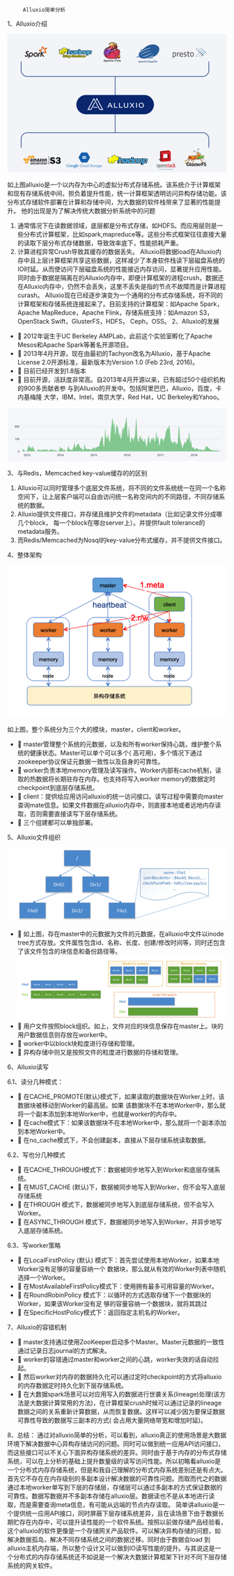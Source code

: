          Alluxio简单分析
1、Alluxio介绍

![ceph架构](https://github.com/dingdangzhang/blog/blob/master/file_image/alluxio架构.png)
 
如上图alluxio是一个以内存为中心的虚拟分布式存储系统。该系统介于计算框架和现有存储系统中间，担负着提升性能，统一计算框架透明访问异构存储功能。该分布式存储软件部署在计算和存储中间，为大数据的软件栈带来了显著的性能提升。
他的出现是为了解决传统大数据分析系统中的问题
1.	通常情况下在读数据领域，底层都是分布式存储，如HDFS。而应用层则是一些分布式计算框架，比如spark,mapreduce等。这些分布式框架往往直接大量的读取下层分布式存储数据，导致效率底下，性能损耗严重。
2.	计算进程异常Crush导致其缓存的数据丢失。
Alluxio将数据load在Alluxio内存中且上层计算框架共享这些数据，这样减少了本身软件栈读下层磁盘系统的IO时延。从而使访问下层磁盘系统的性能接近内存访问，显著提升应用性能。同时由于数据是隔离在的Alluxio内存中，即便计算框架的进程crush，数据还在Alluxio内存中，仍然不会丢失，这里不丢失是指的节点不故障而是计算进程curash。
Alluxio现在已经逐步演变为一个通用的分布式存储系统，将不同的计算框架和存储系统连接起来了。目前支持的计算框架：如Apache Spark，Apache MapReduce，Apache Flink，存储系统支持：如Amazon S3，OpenStack Swift，GlusterFS，HDFS， Ceph，OSS。
2、Alluxio的发展
- 	2012年诞生于UC Berkeley AMPLab，此前这个实验室孵化了Apache Mesos和Apache Spark等著名开源项目。
- 	2013年4月开源，现在由最初的Tachyon改名为Alluxio，基于Apache License 2.0开源标准，最新版本为Version 1.0 (Feb 23rd, 2016)。
- 	目前已经开发到1.8版本
- 	目前开源，活跃度非常高。自2013年4月开源以来，已有超过50个组织机构的900多贡献者参 与到Alluxio的开发中。包括阿里巴巴，Alluxio，百度，卡内基梅隆 大学，IBM，Intel，南京大学，Red Hat，UC Berkeley和Yahoo。
 
![ceph架构](https://github.com/dingdangzhang/blog/blob/master/file_image/alluxio活跃度.png)

3、与Redis，Memcached key-value缓存的的区别
1.	Alluxio可以同时管理多个底层文件系统，将不同的文件系统统一在同一个名称空间下，让上层客户端可以自由访问统一名称空间内的不同路径，不同存储系统的数据。
2.	Alluxio提供文件接口，并存储且维护文件的metadata（比如记录文件分成哪几个block， 每一个block在哪台server上）。并提供fault tolerance的metadata服务。
3.	而Redis/Memcached为Nosql的key-value分布式缓存，并不提供文件接口。

4、整体架构

![ceph架构](https://github.com/dingdangzhang/blog/blob/master/file_image/alluxio模块架构.png) 


如上图，整个系统分为三个大的模块，master，client和worker。
- 	master管理整个系统的元数据，以及和所有worker保持心跳，维护整个系统的健康状态。Master可以单个可以多个( 高可用)，多个情况下通过zookeeper协议保证元数据一致性以及自身的可靠性。
- 	worker负责本地memory管理及读写操作。Worker内部有cache机制，读取的热数据将长期驻存在内存。也支持将写入worker memory的数据定时checkpoint到底层存储系统。
- 	client：提供给应用访问alluxio的统一访问接口。读写过程中需要向master查询mate信息。如果文件数据在alluxio内存中，则直接本地或者远地内存读取，否则需要直接读写下层存储系统。
- 	三个组建都可以单独部署。

5、Alluxio文件组织

![ceph架构](https://github.com/dingdangzhang/blog/blob/master/file_image/alluxio文件组织.png)

- 	如上图，存在master中的元数据为文件的元数据，在alluxio中文件以inode tree方式存放。文件属性包含id、名称、长度、创建/修改时间等，同时还包含了该文件包含的块信息和备份路径等。
![ceph架构](https://github.com/dingdangzhang/blog/blob/master/file_image/alluxio文件切分.png)
- 	用户文件按照block组织。如上，文件对应的块信息保存在master上。块的用户数据信息则存放在worker中。
- 	worker中以block块粒度进行存储和管理。
- 	异构存储中则又是按照文件的粒度进行数据的存储和管理。

6、Alluxio读写

6.1、读分几种模式：
- 	在CACHE_PROMOTE(默认)模式下，如果读取的数据块在Worker上时，该数据块被移动到Worker的最高层。如果 该数据块不在本地Worker中，那么就将一个副本添加到本地Worker中，也就是worker的内存中。
- 	在cache模式下：如果该数据块不在本地Worker中，那么就将一个副本添加到本地Worker中。
- 	在no_cache模式下，不会创建副本，直接从下层存储系统读取数据。

6.2、写也分几种模式
- 	在CACHE_THROUGH模式下：数据被同步地写入到Worker和底层存储系统。
- 	在MUST_CACHE (默认)下，数据被同步地写入到Worker，但不会写入底层存储系统
- 	在THROUGH 模式下，数据被同步地写入到底层存储系统，但不会写入Worker。 
- 	在ASYNC_THROUGH 模式下，数据被同步地写入到Worker，并异步地写入底层存储系统。

6.3、写worker策略
- 	在LocalFirstPolicy (默认) 模式下：首先尝试使用本地Worker，如果本地Worker没有足够的容量容纳一个 数据块，那么就从有效的Worker列表中随机选择一个Worker。 
- 	在MostAvailableFirstPolicy模式下：使用拥有最多可用容量的Worker。 
- 	在RoundRobinPolicy 模式下：以循环的方式选取存储下一个数据块的Worker，如果该Worker没有足 够的容量容纳一个数据块，就将其跳过 
- 	在SpecificHostPolicy模式下：返回指定主机名的Worker。

7、Alluxio的容错机制
- 	master支持通过使用ZooKeeper启动多个Master。Master元数据的一致性通过记录日志journal的方式解决。
- 	worker的容错通过master和worker之间的心跳，worker失效的话自动拉起。
- 	然后worker对内存的数据持久化可以通过定时checkpoint的方式将alluxio的内存数据定时持久化到下层存储系统。
- 	在大数据spark场景可以对应用写入的数据进行世袭关系(lineage)处理(该方法是大数据计算常用的方法)，在计算框架crush时候可以通过记录的lineage数据之间的关系重新计算数据，从而恢复数据。这样可以减少因为要保证数据可靠性导致的数据写三副本的方式( 会占用大量网络带宽和增加时延)。

8、总结：
通过对alluxio简单的分析，可以看到，alluxio真正的使用场景是大数据环境下解决数据中心异构存储访问的问题。同时可以做到统一应用API访问接口，而这些接口可以不关心下面异构存储系统的差异。同时由于基于内存的分布式存储系统，可以在上分析的基础上提升数量级的读写访问性能。所以初略看alluxio是一个分布式内存存储系统，但是和我自己理解的分布式内存系统差别还是有点大。
首先它不存在在内存级别的多副本设计解决数据的可靠性问题。而取而代之的数据通过本地worker单写到下层的存储层，存储层可以通过多副本的方式保证数据的可靠性。数据写数据并不多副本存储在alluxio层。数据读也不是从本地进行读取，而是需要查询meta信息，有可能从远端的节点内存读取。
简单讲alluxio是一个提供统一应用API接口，同时屏蔽下层存储系统差异，且在读场景下由于数据长期贮存在内存中，可以提升读性能的一个软件系统。按照以前做存储产品经验看，这个alluxio的软件更像是一个存储网关产品软件。可以解决异构存储的问题，如解决数据孤岛，解决不同存储系统之间的数据迁移。同时由于数据会load 到alluxio主机内存端，所以整个设计又可以做到IO读写性能的提升。与其说这是一个分布式的内存存储系统还不如说是一个解决大数据计算框架下针对不同下层存储系统的网关软件。


